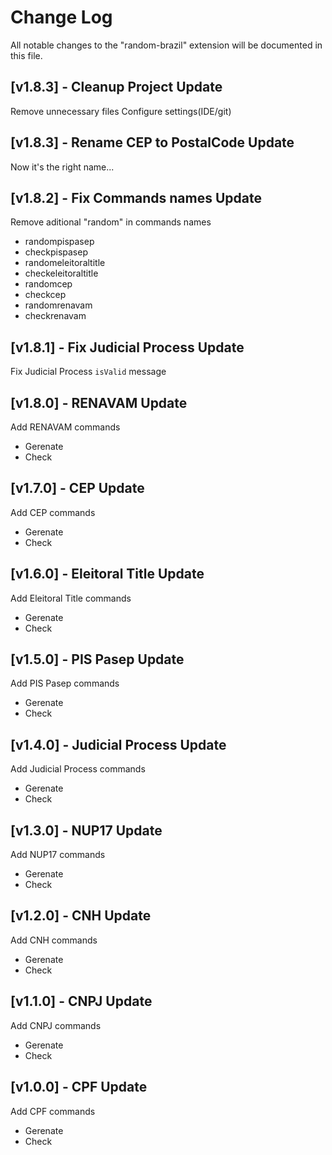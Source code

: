 # Change Log

All notable changes to the "random-brazil" extension will be documented in this file.

<!-- Check [Keep a Changelog](http://keepachangelog.com/) for recommendations on how to structure this file. -->

## [v1.8.3] - Cleanup Project Update

Remove unnecessary files
Configure settings(IDE/git)

## [v1.8.3] - Rename CEP to PostalCode Update

Now it's the right name...

## [v1.8.2] - Fix Commands names Update

Remove aditional "random" in commands names
- randompispasep
- checkpispasep
- randomeleitoraltitle
- checkeleitoraltitle
- randomcep
- checkcep
- randomrenavam
- checkrenavam

## [v1.8.1] - Fix Judicial Process Update

Fix Judicial Process `isValid` message

## [v1.8.0] - RENAVAM Update

Add RENAVAM commands
- Gerenate
- Check

## [v1.7.0] - CEP Update

Add CEP commands
- Gerenate
- Check

## [v1.6.0] - Eleitoral Title Update

Add Eleitoral Title commands
- Gerenate
- Check

## [v1.5.0] - PIS Pasep Update

Add PIS Pasep commands
- Gerenate
- Check

## [v1.4.0] - Judicial Process Update

Add Judicial Process commands
- Gerenate
- Check

## [v1.3.0] - NUP17 Update

Add NUP17 commands
- Gerenate
- Check

## [v1.2.0] - CNH Update

Add CNH commands
- Gerenate
- Check

## [v1.1.0] - CNPJ Update

Add CNPJ commands
- Gerenate
- Check

## [v1.0.0] - CPF Update

Add CPF commands
- Gerenate
- Check